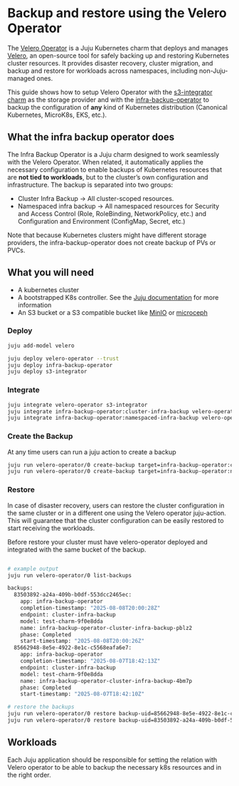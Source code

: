 # Backup and restore using the Velero Operator

The [Velero Operator][] is a Juju Kubernetes charm that deploys and manages [Velero][],
an open-source tool for safely backing up and restoring Kubernetes cluster resources. It provides disaster recovery, cluster migration, and backup and restore for workloads
across namespaces, including non-Juju-managed ones.

This guide shows how to setup Velero Operator with the [s3-integrator charm][] as
the storage provider and with the [infra-backup-operator] to backup the configuration of **any**
kind of Kubernetes distribution (Canonical Kubernetes, MicroK8s, EKS, etc.).

## What the infra backup operator does
The Infra Backup Operator is a Juju charm designed to work seamlessly with the Velero Operator.
When related, it automatically applies the necessary configuration to enable backups of Kubernetes
resources that are **not tied to workloads**, but to the cluster’s own configuration and
infrastructure. The backup is separated into two groups:

- Cluster Infra Backup -> All cluster-scoped resources.
- Namespaced infra backup -> All namespaced resources for Security and Access Control
(Role, RoleBinding, NetworkPolicy, etc.) and Configuration and Environment
(ConfigMap, Secret, etc.)

Note that because Kubernetes clusters might have different storage providers, the infra-backup-operator does not create backup of PVs or PVCs.

## What you will need
- A kubernetes cluster
- A bootstrapped K8s controller. See the [Juju documentation] for more information
- An S3 bucket or a S3 compatible bucket like [MinIO] or [microceph]

### Deploy
```bash
juju add-model velero

juju deploy velero-operator --trust
juju deploy infra-backup-operator
juju deploy s3-integrator
```

### Integrate
```bash
juju integrate velero-operator s3-integrator
juju integrate infra-backup-operator:cluster-infra-backup velero-operator
juju integrate infra-backup-operator:namespaced-infra-backup velero-operator
```

### Create the Backup
At any time users can run a juju action to create a backup
```bash
juju run velero-operator/0 create-backup target=infra-backup-operator:cluster-infra-backup
juju run velero-operator/0 create-backup target=infra-backup-operator:namespaced-infra-backup
```

### Restore
In case of disaster recovery, users can restore the cluster configuration in the same cluster
or in a different one using the Velero operator juju-action. This will guarantee that the cluster configuration can be easily restored to start receiving the workloads.

Before restore your cluster must have velero-operator deployed and integrated with the same bucket
of the backup.

```bash

# example output
juju run velero-operator/0 list-backups

backups:
  83503892-a24a-409b-b0df-553dcc2465ec:
    app: infra-backup-operator
    completion-timestamp: "2025-08-08T20:00:28Z"
    endpoint: cluster-infra-backup
    model: test-charm-9f0e8dda
    name: infra-backup-operator-cluster-infra-backup-pblz2
    phase: Completed
    start-timestamp: "2025-08-08T20:00:26Z"
  85662948-8e5e-4922-8e1c-c5568eafa6e7:
    app: infra-backup-operator
    completion-timestamp: "2025-08-07T18:42:13Z"
    endpoint: cluster-infra-backup
    model: test-charm-9f0e8dda
    name: infra-backup-operator-cluster-infra-backup-4bm7p
    phase: Completed
    start-timestamp: "2025-08-07T18:42:10Z"

# restore the backups
juju run velero-operator/0 restore backup-uid=85662948-8e5e-4922-8e1c-c5568eafa6e7
juju run velero-operator/0 restore backup-uid=83503892-a24a-409b-b0df-553dcc2465ec
```

## Workloads
Each Juju application should be responsible for setting the relation with Velero operator to
be able to backup the necessary k8s resources and in the right order.

<!-- Links -->

[Velero Operator]: https://charmhub.io/velero-operator
[Velero]: https://velero.io/
[s3-integrator charm]: https://charmhub.io/s3-integrator
[infra-backup-operator]: https://charmhub.io/infra-backup-operator/docs/tutorial
[Juju documentation]: https://documentation.ubuntu.com/juju/3.6/reference/juju-cli/list-of-juju-cli-commands/bootstrap/
[MinIO]: https://min.io/
[microceph]: https://canonical-microceph.readthedocs-hosted.com/stable/tutorial/get-started/
